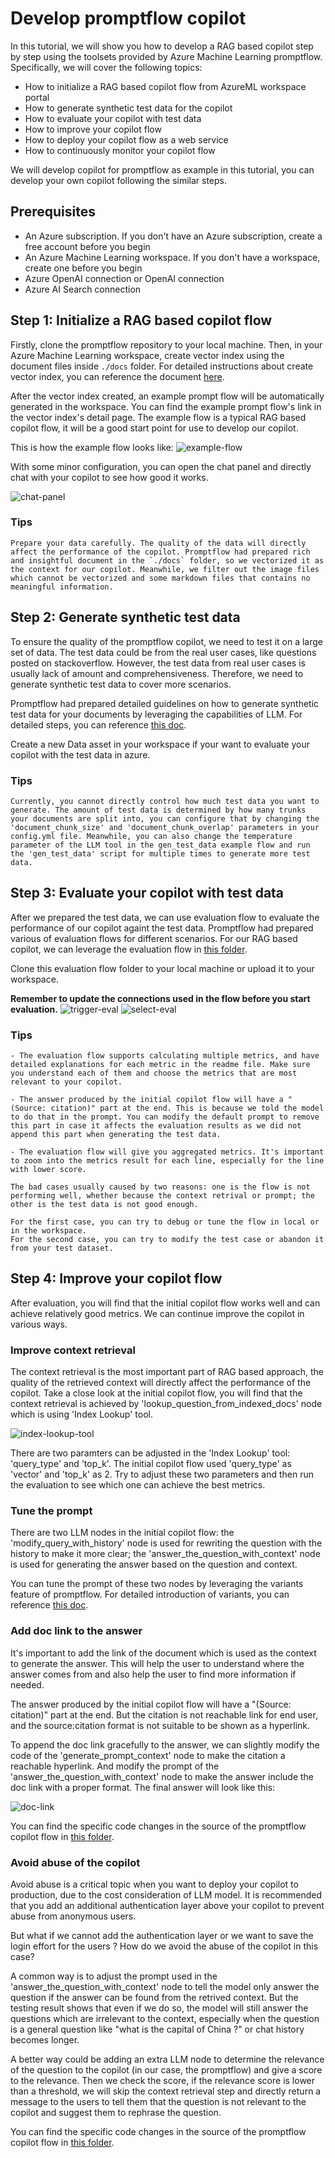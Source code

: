 # Develop promptflow copilot

In this tutorial, we will show you how to develop a RAG based copilot step by step using the toolsets provided by Azure Machine Learning promptflow. Specifically, we will cover the following topics:
- How to initialize a RAG based copilot flow from AzureML workspace portal
- How to generate synthetic test data for the copilot
- How to evaluate your copilot with test data
- How to improve your copilot flow
- How to deploy your copilot flow as a web service
- How to continuously monitor your copilot flow

We will develop copilot for promptflow as example in this tutorial, you can develop your own copilot following the similar steps.

## Prerequisites

- An Azure subscription. If you don't have an Azure subscription, create a free account before you begin
- An Azure Machine Learning workspace. If you don't have a workspace, create one before you begin
- Azure OpenAI connection or OpenAI connection
- Azure AI Search connection

## Step 1: Initialize a RAG based copilot flow

Firstly, clone the promptflow repository to your local machine. Then, in your Azure Machine Learning workspace, create vector index using the document files inside `./docs` folder. For detailed instructions about create vector index, you can reference the document [here](https://learn.microsoft.com/en-us/azure/machine-learning/how-to-create-vector-index?view=azureml-api-2#create-a-vector-index-by-using-machine-learning-studio).

After the vector index created, an example prompt flow will be automatically generated in the workspace. You can find the example prompt flow's link in the vector index's detail page. The example flow is a typical RAG based copilot flow, it will be a good start point for use to develop our copilot.

This is how the example flow looks like:
![example-flow](example-flow.png)

With some minor configuration, you can open the chat panel and directly chat with your copilot to see how good it works.

![chat-panel](chat-panel.png)

### Tips

```
Prepare your data carefully. The quality of the data will directly affect the performance of the copilot. Promptflow had prepared rich and insightful document in the `./docs` folder, so we vectorized it as the context for our copilot. Meanwhile, we filter out the image files which cannot be vectorized and some markdown files that contains no meaningful information.
```

## Step 2: Generate synthetic test data

To ensure the quality of the promptflow copilot, we need to test it on a large set of data. The test data could be from the real user cases, like questions posted on stackoverflow. However, the test data from real user cases is usually lack of amount and comprehensiveness. Therefore, we need to generate synthetic test data to cover more scenarios.

Promptflow had prepared detailed guidelines on how to generate synthetic test data for your documents by leveraging the capabilities of LLM. For detailed steps, you can reference [this doc](../../../docs/how-to-guides/generate-test-data.md).

Create a new Data asset in your workspace if your want to evaluate your copilot with the test data in azure.

### Tips

```
Currently, you cannot directly control how much test data you want to generate. The amount of test data is determined by how many trunks your documents are split into, you can configure that by changing the 'document_chunk_size' and 'document_chunk_overlap' parameters in your config.yml file. Meanwhile, you can also change the temperature parameter of the LLM tool in the gen_test_data example flow and run the 'gen_test_data' script for multiple times to generate more test data.
```

## Step 3: Evaluate your copilot with test data
After we prepared the test data, we can use evaluation flow to evaluate the performance of our copilot againt the test data. Promptflow had prepared various of evaluation flows for different scenarios. For our RAG based copilot, we can leverage the evaluation flow in [this folder](../../../examples/flows/evaluation/eval-single-turn-metrics/).

Clone this evaluation flow folder to your local machine or upload it to your workspace.

**Remember to update the connections used in the flow before you start evaluation.**
![trigger-eval](trigger-eval.png)
![select-eval](select-eval.png)

### Tips

```
- The evaluation flow supports calculating multiple metrics, and have detailed explanations for each metric in the readme file. Make sure you understand each of them and choose the metrics that are most relevant to your copilot.

- The answer produced by the initial copilot flow will have a "(Source: citation)" part at the end. This is because we told the model to do that in the prompt. You can modify the default prompt to remove this part in case it affects the evaluation results as we did not append this part when generating the test data.

- The evaluation flow will give you aggregated metrics. It's important to zoom into the metrics result for each line, especially for the line with lower score.

The bad cases usually caused by two reasons: one is the flow is not performing well, whether because the context retrival or prompt; the other is the test data is not good enough.

For the first case, you can try to debug or tune the flow in local or in the workspace.
For the second case, you can try to modify the test case or abandon it from your test dataset.
```

## Step 4: Improve your copilot flow

After evaluation, you will find that the initial copilot flow works well and can achieve relatively good metrics. We can continue improve the copilot in various ways.

### Improve context retrieval
The context retrieval is the most important part of RAG based approach, the quality of the retrieved context will directly affect the performance of the copilot. Take a close look at the initial copilot flow, you will find that the context retrieval is achieved by 'lookup_question_from_indexed_docs' node which is using 'Index Lookup' tool.

![index-lookup-tool](index-lookup-tool.png)

There are two paramters can be adjusted in the 'Index Lookup' tool: 'query_type' and 'top_k'. The initial copilot flow used 'query_type' as 'vector' and 'top_k' as 2. Try to adjust these two parameters and then run the evaluation to see which one can achieve the best metrics.

### Tune the prompt
There are two LLM nodes in the initial copilot flow: the 'modify_query_with_history' node is used for rewriting the question with the history to make it more clear; the 'answer_the_question_with_context' node is used for generating the answer based on the question and context.

You can tune the prompt of these two nodes by leveraging the variants feature of promptflow. For detailed introduction of variants, you can reference [this doc](../../../docs/concepts/concept-variants.md).

### Add doc link to the answer
It's important to add the link of the document which is used as the context to generate the answer. This will help the user to understand where the answer comes from and also help the user to find more information if needed.

The answer produced by the initial copilot flow will have a "(Source: citation)" part at the end. But the citation is not reachable link for end user, and the source:citation format is not suitable to be shown as a hyperlink.

To append the doc link gracefully to the answer, we can slightly modify the code of the 'generate_prompt_context' node to make the citation a reachable hyperlink. And modify the prompt of the 'answer_the_question_with_context' node to make the answer include the doc link with a proper format. The final answer will look like this:

![doc-link](doc-link.png)

You can find the specific code changes in the source of the promptflow copilot flow in [this folder](../../../examples/flows/chat/promptflow-copilot/).


### Avoid abuse of the copilot
Avoid abuse is a critical topic when you want to deploy your copilot to production, due to the cost consideration of LLM model. It is recommended that you add an additional authentication layer above your copilot to prevent abuse from anonymous users.

But what if we cannot add the authentication layer or we want to save the login effort for the users ? How do we avoid the abuse of the copilot in this case?

A common way is to adjust the prompt used in the 'answer_the_question_with_context' node to tell the model only answer the question if the answer can be found from the retrived context. But the testing result shows that even if we do so, the model will still answer the questions which are irrelevant to the context, especially when the question is a general question like "what is the capital of China ?" or chat history becomes longer.

A better way could be adding an extra LLM node to determine the relevance of the question to the copilot (in our case, the promptflow) and give a score to the relevance. Then we check the score, if the relevance score is lower than a threshold, we will skip the context retrieval step and directly return a message to the users to tell them that the question is not relevant to the copilot and suggest them to rephrase the question.

You can find the specific code changes in the source of the promptflow copilot flow in [this folder](../../../examples/flows/chat/promptflow-copilot/).
